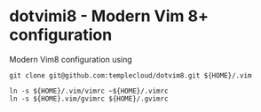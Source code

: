 # dotvimi8 - Modern Vim 8+ configuration

Modern Vim8 configuration using 

```
git clone git@github.com:templecloud/dotvim8.git ${HOME}/.vim
```

```
ln -s ${HOME}/.vim/vimrc ~${HOME}/.vimrc
ln -s ${HOME}.vim/gvimrc ${HOME}/.gvimrc
```

